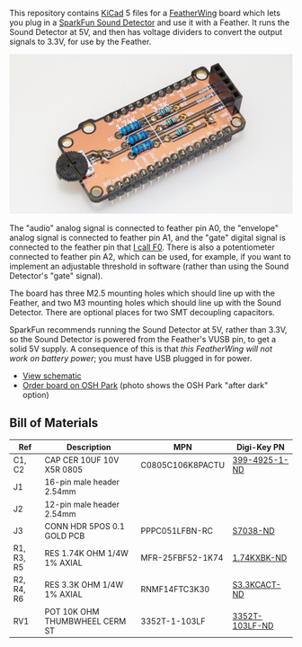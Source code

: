 This repository contains [KiCad][1] 5 files for a [FeatherWing][2]
board which lets you plug in a [SparkFun Sound Detector][3] and use it
with a Feather.  It runs the Sound Detector at 5V, and then has
voltage dividers to convert the output signals to 3.3V, for use by the
Feather.

![Sound Detector FeatherWing](SoundDetectorWing.jpg)

The "audio" analog signal is connected to feather pin A0, the
"envelope" analog signal is connected to feather pin A1, and the
"gate" digital signal is connected to the feather pin that
[I call F0][4].  There is also a potentiometer connected to feather
pin A2, which can be used, for example, if you want to implement an
adjustable threshold in software (rather than using the Sound
Detector's "gate" signal).

The board has three M2.5 mounting holes which should line up with the
Feather, and two M3 mounting holes which should line up with the Sound
Detector. There are optional places for two SMT decoupling capacitors.

SparkFun recommends running the Sound Detector at 5V, rather than
3.3V, so the Sound Detector is powered from the Feather's VUSB pin, to
get a solid 5V supply.  A consequence of this is that *this
FeatherWing will not work on battery power*; you must have USB plugged
in for power.

* [View schematic](SoundDetectorWing.pdf)
* [Order board on OSH Park][5] (photo shows the OSH Park "after dark" option)

## Bill of Materials

| Ref        | Description                      | MPN              | Digi-Key PN              |
| ---------- | -------------------------------- | ---------------- | ------------------------ |
| C1, C2     | CAP CER 10UF 10V X5R 0805        | C0805C106K8PACTU | [399-4925-1-ND][C1]      |
| J1         | 16-pin male header 2.54mm        |                  |                          |
| J2         | 12-pin male header 2.54mm        |                  |                          |
| J3         | CONN HDR 5POS 0.1 GOLD PCB       | PPPC051LFBN-RC   | [S7038-ND][J3]           |
| R1, R3, R5 | RES 1.74K OHM 1/4W 1% AXIAL      | MFR-25FBF52-1K74 | [1.74KXBK-ND][R1]        |
| R2, R4, R6 | RES 3.3K OHM 1/4W 1% AXIAL       | RNMF14FTC3K30    | [S3.3KCACT-ND][R2]       |
| RV1        | POT 10K OHM THUMBWHEEL CERM ST   | 3352T-1-103LF    | [3352T-103LF-ND][RV1]    |

[C1]: https://www.digikey.com/products/en?keywords=399-4925-1-ND
[J3]: https://www.digikey.com/products/en?keywords=S7038-ND
[R1]: https://www.digikey.com/products/en?keywords=1.74KXBK-ND
[R2]: https://www.digikey.com/products/en?keywords=S3.3KCACT-ND
[RV1]: https://www.digikey.com/products/en?keywords=3352T-103LF-ND

[1]: http://kicad.org/
[2]: https://learn.adafruit.com/adafruit-feather/feather-specification
[3]: https://www.sparkfun.com/products/12642
[4]: https://funwithsoftware.org/posts/2018-08-31-feather-ascii-art-pinout.html
[5]: https://oshpark.com/shared_projects/fDlbdMGa

